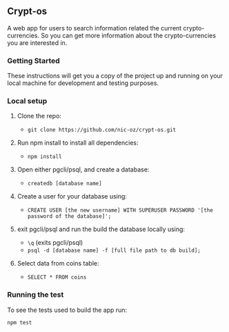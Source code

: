 ## Crypt-os

A web app for users to search information related the current crypto-currencies. So you can get more information about the crypto-currencies you are interested in.

### Getting Started

These instructions will get you a copy of the project up and running on your local machine for development and testing purposes.

### Local setup

1.  Clone the repo:

    - `git clone https://github.com/nic-oz/crypt-os.git`

2.  Run npm install to install all dependencies:

    - `npm install`

3.  Open either pgcli/psql, and create a database:

    - `createdb [database name]`

4.  Create a user for your database using:

    - `CREATE USER [the new username] WITH SUPERUSER PASSWORD '[the password of the database]';`

5.  exit pgcli/psql and run the build the database locally using:

    - `\q` (exits pgcli/psql)
    - `psql -d [database name] -f [full file path to db build];`

6.  Select data from coins table:
    - `SELECT * FROM coins`

### Running the test

To see the tests used to build the app run:

`npm test`
